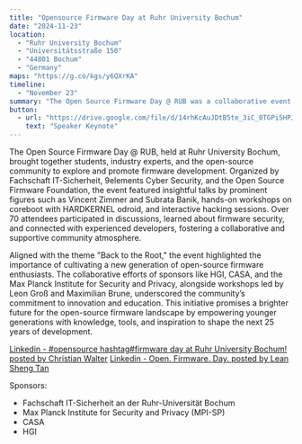 ```yaml
---
title: "Opensource Firmware Day at Ruhr University Bochum"
date: "2024-11-23"
location:
  - "Ruhr University Bochum"
  - "Universitätsstraße 150"
  - "44801 Bochum" 
  - "Germany"
maps: "https://g.co/kgs/y6QXrKA"
timeline:
  - "November 23"
summary: "The Open Source Firmware Day @ RUB was a collaborative event featuring inspiring talks, hands-on workshops, and community networking to empower the next generation of open-source firmware developers."
button:
  - url: "https://drive.google.com/file/d/14rhKcAuJDtB5te_3iC_0TGPi5HPJNkPf/view?usp=sharing"
    text: "Speaker Keynote"
---
```


The Open Source Firmware Day @ RUB, held at Ruhr University Bochum, brought together students, industry experts, and the open-source community to explore and promote firmware development. Organized by Fachschaft IT-Sicherheit, 9elements Cyber Security, and the Open Source Firmware Foundation, the event featured insightful talks by prominent figures such as Vincent Zimmer and Subrata Banik, hands-on workshops on coreboot with HARDKERNEL odroid, and interactive hacking sessions. Over 70 attendees participated in discussions, learned about firmware security, and connected with experienced developers, fostering a collaborative and supportive community atmosphere.

Aligned with the theme "Back to the Root," the event highlighted the importance of cultivating a new generation of open-source firmware enthusiasts. The collaborative efforts of sponsors like HGI, CASA, and the Max Planck Institute for Security and Privacy, alongside workshops led by Leon Groß and Maximilian Brune, underscored the community’s commitment to innovation and education. This initiative promises a brighter future for the open-source firmware landscape by empowering younger generations with knowledge, tools, and inspiration to shape the next 25 years of development.

[Linkedin - #opensource hashtag#firmware day at Ruhr University Bochum! posted by Christian Walter](https://www.linkedin.com/posts/christian-walter-45588b8b_opensource-firmware-firmware-activity-7266813383587385344-V39b?utm_source=share&utm_medium=member_desktop)
[Linkedin - Open. Firmware. Day. posted by Lean Sheng Tan](https://www.linkedin.com/posts/tanleansheng_open-firmware-day-done-it-is-aligned-activity-7266828899030908928-11hU?utm_source=share&utm_medium=member_desktop)

Sponsors:
- Fachschaft IT-Sicherheit an der Ruhr-Universität Bochum
- Max Planck Institute for Security and Privacy (MPI-SP)
- CASA
- HGI 
